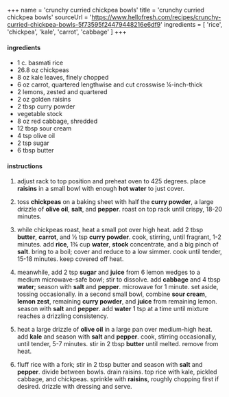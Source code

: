 +++
name = 'crunchy curried chickpea bowls'
title = 'crunchy curried chickpea bowls'
sourceUrl = 'https://www.hellofresh.com/recipes/crunchy-curried-chickpea-bowls-5f73595f24479448216e6df9'
ingredients = [
  'rice',
  'chickpea',
  'kale',
  'carrot',
  'cabbage'
]
+++

#### ingredients

- 1 c. basmati rice
- 26.8 oz chickpeas
- 8 oz kale leaves, finely chopped
- 6 oz carrot, quartered lengthwise and cut crosswise ¼-inch-thick
- 2 lemons, zested and quartered
- 2 oz golden raisins
- 2 tbsp curry powder
- vegetable stock
- 8 oz red cabbage, shredded
- 12 tbsp sour cream
- 4 tsp olive oil
- 2 tsp sugar
- 6 tbsp butter

#### instructions

1. adjust rack to top position and preheat oven to 425 degrees. place **raisins** in a small bowl with enough **hot water** to just cover.

2. toss **chickpeas** on a baking sheet with half the **curry powder**, a large drizzle of **olive oil**, **salt**, and **pepper**. roast on top rack until crispy, 18-20 minutes.

3. while chickpeas roast, heat a small pot over high heat. add 2 tbsp **butter**, **carrot**, and ½ tsp **curry powder**. cook, stirring, until fragrant, 1-2 minutes. add **rice**, 1¾ cup **water**, **stock** concentrate, and a big pinch of **salt**. bring to a boil; cover and reduce to a low simmer. cook until tender, 15-18 minutes. keep covered off heat.

4. meanwhile, add 2 tsp **sugar** and **juice** from 6 lemon wedges to a medium microwave-safe bowl; stir to dissolve. add **cabbage** and 4 tbsp **water**; season with **salt** and **pepper**. microwave for 1 minute. set aside, tossing occasionally. in a second small bowl, combine **sour cream**, **lemon zest**, remaining **curry powder**, and **juice** from remaining lemon. season with **salt** and **pepper**. add **water** 1 tsp at a time until mixture reaches a drizzling consistency.

5. heat a large drizzle of **olive oil** in a large pan over medium-high heat. add **kale** and season with **salt** and **pepper**. cook, stirring occasionally, until tender, 5-7 minutes. stir in 2 tbsp **butter** until melted. remove from heat.

6. fluff rice with a fork; stir in 2 tbsp butter and season with **salt** and **pepper**. divide between bowls. drain raisins. top rice with kale, pickled cabbage, and chickpeas. sprinkle with **raisins**, roughly chopping first if desired. drizzle with dressing and serve.
